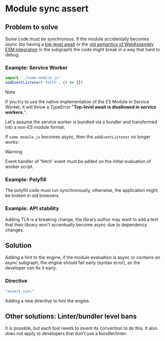 # Module sync assert

## Problem to solve

Some code must be synchronous.
If the module accidentally becomes async (by having a [top-level await](https://github.com/tc39/proposal-top-level-await) or the [old semantics of WebAssembly ESM integration](https://github.com/WebAssembly/esm-integration/tree/26e6faa9762b604e8eea399be1e8a1c3bda256ab/proposals/esm-integration#why-does-this-proposal-depend-on-top-level-await) in the subgraph) the code might break in a way that hard to debug.

### Example: Service Worker

```js
import './some-module.js'
addEventListener('fetch', () => {})
```

> [!NOTE]
> If you try to use the native implementation of the ES Module in Service Worker,
> it will throw a TypeError "**Top-level await is disallowed in service workers.**".
> 
> Let's assume the service worker is bundled via a bundler and transformed into a non-ES module format.

If `some-module.js` becomes async,
then the `addEventListener` no longer works:

> [!WARNING]
> Event handler of 'fetch' event must be added on the initial evaluation of worker script.

### Example: Polyfill

The polyfill code must run synchronously, otherwise,
the application might be broken in old browsers.

### Example: API stability

Adding TLA is a breaking change,
the library author may want to add a test that their library won't accentually become async due to dependency changes.

## Solution

Adding a hint to the engine,
if the module evaluation is async or contains an async subgraph,
the engine should fail early (syntax error),
so the developer can fix it early.

### Directive

```js
"assert sync"
```

Adding a new directive to hint the engine.

## Other solutions: Linter/bundler level bans

It is possible, but each tool needs to invent its convention to do this.
It also does not apply to developers that don't use a bundler/linter.
